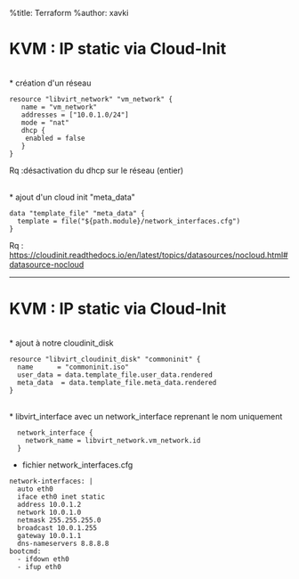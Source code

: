 %title: Terraform
%author: xavki


# KVM : IP static via Cloud-Init


<br>
* création d'un réseau

```
resource "libvirt_network" "vm_network" {
   name = "vm_network"
   addresses = ["10.0.1.0/24"]
   mode = "nat"
   dhcp {
    enabled = false
   }
}
```

Rq :désactivation du dhcp sur le réseau (entier)

<br>
* ajout d'un cloud init "meta_data"

```
data "template_file" "meta_data" {
  template = file("${path.module}/network_interfaces.cfg")
}
```

Rq : https://cloudinit.readthedocs.io/en/latest/topics/datasources/nocloud.html#datasource-nocloud

------------------------------------------------------------------------------------

# KVM : IP static via Cloud-Init


<br>
* ajout à notre cloudinit_disk

```
resource "libvirt_cloudinit_disk" "commoninit" {
  name      = "commoninit.iso"
  user_data = data.template_file.user_data.rendered
  meta_data  = data.template_file.meta_data.rendered
}
```

<br>
* libvirt_interface avec un network_interface reprenant le nom uniquement

```
  network_interface {
    network_name = libvirt_network.vm_network.id
  }
```

* fichier network_interfaces.cfg

```
network-interfaces: |
  auto eth0
  iface eth0 inet static
  address 10.0.1.2
  network 10.0.1.0
  netmask 255.255.255.0
  broadcast 10.0.1.255
  gateway 10.0.1.1
  dns-nameservers 8.8.8.8
bootcmd:
  - ifdown eth0
  - ifup eth0
```
